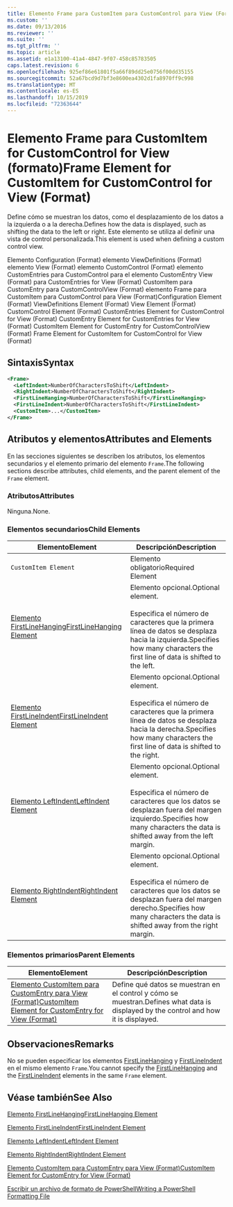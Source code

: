 ```yaml
---
title: Elemento Frame para CustomItem para CustomControl para View (Format) | Microsoft Docs
ms.custom: ''
ms.date: 09/13/2016
ms.reviewer: ''
ms.suite: ''
ms.tgt_pltfrm: ''
ms.topic: article
ms.assetid: e1a13100-41a4-4847-9f07-458c85783505
caps.latest.revision: 6
ms.openlocfilehash: 925ef86e61801f5a66f89dd25e0756f00dd35155
ms.sourcegitcommit: 52a67bcd9d7bf3e8600ea4302d1fa8970ff9c998
ms.translationtype: MT
ms.contentlocale: es-ES
ms.lasthandoff: 10/15/2019
ms.locfileid: "72363644"
---
```

# <a name="frame-element-for-customitem-for-customcontrol-for-view-format"></a><span data-ttu-id="d15dd-102">Elemento Frame para CustomItem for CustomControl for View (formato)</span><span class="sxs-lookup"><span data-stu-id="d15dd-102">Frame Element for CustomItem for CustomControl for View (Format)</span></span>

<span data-ttu-id="d15dd-103">Define cómo se muestran los datos, como el desplazamiento de los datos a la izquierda o a la derecha.</span><span class="sxs-lookup"><span data-stu-id="d15dd-103">Defines how the data is displayed, such as shifting the data to the left or right.</span></span> <span data-ttu-id="d15dd-104">Este elemento se utiliza al definir una vista de control personalizada.</span><span class="sxs-lookup"><span data-stu-id="d15dd-104">This element is used when defining a custom control view.</span></span>

<span data-ttu-id="d15dd-105">Elemento Configuration (Format) elemento ViewDefinitions (Format) elemento View (Format) elemento CustomControl (Format) elemento CustomEntries para CustomControl para el elemento CustomEntry View (Format) para CustomEntries for View (Format) CustomItem para CustomEntry para CustomControlView (Format) elemento Frame para CustomItem para CustomControl para View (Format)</span><span class="sxs-lookup"><span data-stu-id="d15dd-105">Configuration Element (Format) ViewDefinitions Element (Format) View Element (Format) CustomControl Element (Format) CustomEntries Element for CustomControl for View (Format) CustomEntry Element for CustomEntries for View (Format) CustomItem Element for CustomEntry for CustomControlView (Format) Frame Element for CustomItem for CustomControl for View (Format)</span></span>

## <a name="syntax"></a><span data-ttu-id="d15dd-106">Sintaxis</span><span class="sxs-lookup"><span data-stu-id="d15dd-106">Syntax</span></span>

```xml
<Frame>
  <LeftIndent>NumberOfCharactersToShift</LeftIndent>
  <RightIndent>NumberOfCharactersToShift</RightIndent>
  <FirstLineHanging>NumberOfCharactersToShift</FirstLineHanging>
  <FirstLineIndent>NumberOfCharactersToShift</FirstLineIndent>
  <CustomItem>...</CustomItem>
</Frame>
```

## <a name="attributes-and-elements"></a><span data-ttu-id="d15dd-107">Atributos y elementos</span><span class="sxs-lookup"><span data-stu-id="d15dd-107">Attributes and Elements</span></span>

<span data-ttu-id="d15dd-108">En las secciones siguientes se describen los atributos, los elementos secundarios y el elemento primario del elemento `Frame`.</span><span class="sxs-lookup"><span data-stu-id="d15dd-108">The following sections describe attributes, child elements, and the parent element of the `Frame` element.</span></span>

### <a name="attributes"></a><span data-ttu-id="d15dd-109">Atributos</span><span class="sxs-lookup"><span data-stu-id="d15dd-109">Attributes</span></span>

<span data-ttu-id="d15dd-110">Ninguna.</span><span class="sxs-lookup"><span data-stu-id="d15dd-110">None.</span></span>

### <a name="child-elements"></a><span data-ttu-id="d15dd-111">Elementos secundarios</span><span class="sxs-lookup"><span data-stu-id="d15dd-111">Child Elements</span></span>

|<span data-ttu-id="d15dd-112">Elemento</span><span class="sxs-lookup"><span data-stu-id="d15dd-112">Element</span></span>|<span data-ttu-id="d15dd-113">Descripción</span><span class="sxs-lookup"><span data-stu-id="d15dd-113">Description</span></span>|
|-------------|-----------------|
|`CustomItem Element`|<span data-ttu-id="d15dd-114">Elemento obligatorio</span><span class="sxs-lookup"><span data-stu-id="d15dd-114">Required Element</span></span>|
|[<span data-ttu-id="d15dd-115">Elemento FirstLineHanging</span><span class="sxs-lookup"><span data-stu-id="d15dd-115">FirstLineHanging Element</span></span>](./firstlinehanging-element-for-frame-for-customcontrol-for-view-format.md)|<span data-ttu-id="d15dd-116">Elemento opcional.</span><span class="sxs-lookup"><span data-stu-id="d15dd-116">Optional element.</span></span><br /><br /> <span data-ttu-id="d15dd-117">Especifica el número de caracteres que la primera línea de datos se desplaza hacia la izquierda.</span><span class="sxs-lookup"><span data-stu-id="d15dd-117">Specifies how many characters the first line of data is shifted to the left.</span></span>|
|[<span data-ttu-id="d15dd-118">Elemento FirstLineIndent</span><span class="sxs-lookup"><span data-stu-id="d15dd-118">FirstLineIndent Element</span></span>](./firstlineindent-element-for-frame-for-customcontrol-for-view-format.md)|<span data-ttu-id="d15dd-119">Elemento opcional.</span><span class="sxs-lookup"><span data-stu-id="d15dd-119">Optional element.</span></span><br /><br /> <span data-ttu-id="d15dd-120">Especifica el número de caracteres que la primera línea de datos se desplaza hacia la derecha.</span><span class="sxs-lookup"><span data-stu-id="d15dd-120">Specifies how many characters the first line of data is shifted to the right.</span></span>|
|[<span data-ttu-id="d15dd-121">Elemento LeftIndent</span><span class="sxs-lookup"><span data-stu-id="d15dd-121">LeftIndent Element</span></span>](./leftindent-element-for-frame-for-customcontrol-for-view-format.md)|<span data-ttu-id="d15dd-122">Elemento opcional.</span><span class="sxs-lookup"><span data-stu-id="d15dd-122">Optional element.</span></span><br /><br /> <span data-ttu-id="d15dd-123">Especifica el número de caracteres que los datos se desplazan fuera del margen izquierdo.</span><span class="sxs-lookup"><span data-stu-id="d15dd-123">Specifies how many characters the data is shifted away from the left margin.</span></span>|
|[<span data-ttu-id="d15dd-124">Elemento RightIndent</span><span class="sxs-lookup"><span data-stu-id="d15dd-124">RightIndent Element</span></span>](./rightindent-element-for-frame-for-customcontrol-for-view-format.md)|<span data-ttu-id="d15dd-125">Elemento opcional.</span><span class="sxs-lookup"><span data-stu-id="d15dd-125">Optional element.</span></span><br /><br /> <span data-ttu-id="d15dd-126">Especifica el número de caracteres que los datos se desplazan fuera del margen derecho.</span><span class="sxs-lookup"><span data-stu-id="d15dd-126">Specifies how many characters the data is shifted away from the right margin.</span></span>|

### <a name="parent-elements"></a><span data-ttu-id="d15dd-127">Elementos primarios</span><span class="sxs-lookup"><span data-stu-id="d15dd-127">Parent Elements</span></span>

|<span data-ttu-id="d15dd-128">Elemento</span><span class="sxs-lookup"><span data-stu-id="d15dd-128">Element</span></span>|<span data-ttu-id="d15dd-129">Descripción</span><span class="sxs-lookup"><span data-stu-id="d15dd-129">Description</span></span>|
|-------------|-----------------|
|[<span data-ttu-id="d15dd-130">Elemento CustomItem para CustomEntry para View (Format)</span><span class="sxs-lookup"><span data-stu-id="d15dd-130">CustomItem Element for CustomEntry for View (Format)</span></span>](./customitem-element-for-customentry-for-customcontrol-for-view-format.md)|<span data-ttu-id="d15dd-131">Define qué datos se muestran en el control y cómo se muestran.</span><span class="sxs-lookup"><span data-stu-id="d15dd-131">Defines what data is displayed by the control and how it is displayed.</span></span>|

## <a name="remarks"></a><span data-ttu-id="d15dd-132">Observaciones</span><span class="sxs-lookup"><span data-stu-id="d15dd-132">Remarks</span></span>

<span data-ttu-id="d15dd-133">No se pueden especificar los elementos [FirstLineHanging](./firstlinehanging-element-for-frame-for-customcontrol-for-view-format.md) y [FirstLineIndent](./firstlineindent-element-for-frame-for-customcontrol-for-view-format.md) en el mismo elemento `Frame`.</span><span class="sxs-lookup"><span data-stu-id="d15dd-133">You cannot specify the [FirstLineHanging](./firstlinehanging-element-for-frame-for-customcontrol-for-view-format.md) and the [FirstLineIndent](./firstlineindent-element-for-frame-for-customcontrol-for-view-format.md) elements in the same `Frame` element.</span></span>

## <a name="see-also"></a><span data-ttu-id="d15dd-134">Véase también</span><span class="sxs-lookup"><span data-stu-id="d15dd-134">See Also</span></span>

[<span data-ttu-id="d15dd-135">Elemento FirstLineHanging</span><span class="sxs-lookup"><span data-stu-id="d15dd-135">FirstLineHanging Element</span></span>](./firstlinehanging-element-for-frame-for-customcontrol-for-view-format.md)

[<span data-ttu-id="d15dd-136">Elemento FirstLineIndent</span><span class="sxs-lookup"><span data-stu-id="d15dd-136">FirstLineIndent Element</span></span>](./firstlineindent-element-for-frame-for-customcontrol-for-view-format.md)

[<span data-ttu-id="d15dd-137">Elemento LeftIndent</span><span class="sxs-lookup"><span data-stu-id="d15dd-137">LeftIndent Element</span></span>](./leftindent-element-for-frame-for-customcontrol-for-view-format.md)

[<span data-ttu-id="d15dd-138">Elemento RightIndent</span><span class="sxs-lookup"><span data-stu-id="d15dd-138">RightIndent Element</span></span>](./rightindent-element-for-frame-for-customcontrol-for-view-format.md)

[<span data-ttu-id="d15dd-139">Elemento CustomItem para CustomEntry para View (Format)</span><span class="sxs-lookup"><span data-stu-id="d15dd-139">CustomItem Element for CustomEntry for View (Format)</span></span>](./customitem-element-for-customentry-for-customcontrol-for-view-format.md)

[<span data-ttu-id="d15dd-140">Escribir un archivo de formato de PowerShell</span><span class="sxs-lookup"><span data-stu-id="d15dd-140">Writing a PowerShell Formatting File</span></span>](./writing-a-powershell-formatting-file.md)
